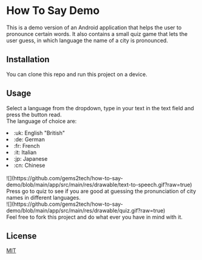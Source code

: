 # How To Say Demo
This is a demo version of an Android application that helps the user to pronounce 
certain words. It also contains a small quiz game that lets the user guess, in which 
language the name of a city is pronounced. 
## Installation
You can clone this repo and run this project on a device. 
## Usage
Select a language from the dropdown, type in your text in the text field and press the button read.<br>
The language of choice are:<br> 
<li>:uk: English "British"</li>
<li>:de: German</li>
<li>:fr: French</li>
<li>:it: Italian</li>
<li>:jp: Japanese</li>
<li>:cn: Chinese</li>
<br>
![](https://github.com/gems2tech/how-to-say-demo/blob/main/app/src/main/res/drawable/text-to-speech.gif?raw=true)
<br>
Press go to quiz to see if you are good at guessing the pronunciation of city 
names in different languages.<br> 
![](https://github.com/gems2tech/how-to-say-demo/blob/main/app/src/main/res/drawable/quiz.gif?raw=true)
<br>
Feel free to fork this project and do what ever you have in mind with it.<br>

## License

[MIT](https://choosealicense.com/licenses/mit/)